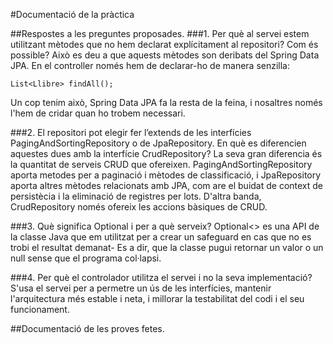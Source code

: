 #Documentació de la pràctica

##Respostes a les preguntes proposades.
###1. Per què al servei estem utilitzant mètodes que no hem declarat explícitament al repositori? Com és possible?
Això es deu a que aquests mètodes son deribats del Spring Data JPA. En el controller només hem de declarar-ho de manera senzilla:

    List<Llibre> findAll();
    
Un cop tenim això, Spring Data JPA fa la resta de la feina, i nosaltres només l'hem de cridar quan ho trobem necessari. 


###2. El repositori pot elegir fer l’extends de les interfícies PagingAndSortingRepository o de JpaRepository. En què es diferencien aquestes dues amb la interfície CrudRepository?
La seva gran diferencia és la quantitat de serveis CRUD que ofereixen. PagingAndSortingRepository aporta metodes per a paginació i mètodes de classificació, i JpaRepository aporta altres mètodes relacionats amb JPA, com are el buidat de context de persistècia i la eliminació de registres per lots. D'altra banda, CrudRepository només ofereix les accions bàsiques de CRUD. 

###3. Què significa Optional<Classe> i per a què serveix?
Optional<> es una API de la classe Java que em utilitzat per a crear un safeguard en cas que no es trobi el resultat demanat- Es a dir, que la classe pugui retornar un valor o un null sense que el programa col·lapsi. 

###4. Per què el controlador utilitza el servei i no la seva implementació?
S'usa el servei per a permetre un ús de les interfícies, mantenir l'arquitectura més estable i neta, i millorar la testabilitat del codi i el seu funcionament. 

##Documentació de les proves fetes. 




